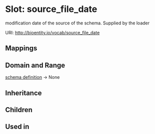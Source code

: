 # Slot: source_file_date


modification date of the source of the schema.  Supplied by the loader

URI: http://bioentity.io/vocab/source_file_date
## Mappings

## Domain and Range

[schema definition](SchemaDefinition.md) -> None
## Inheritance

## Children

## Used in

